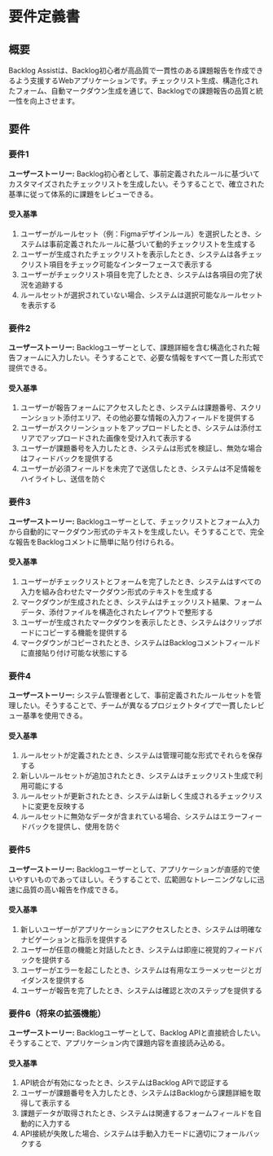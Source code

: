 # 要件定義書

## 概要

Backlog Assistは、Backlog初心者が高品質で一貫性のある課題報告を作成できるよう支援するWebアプリケーションです。チェックリスト生成、構造化されたフォーム、自動マークダウン生成を通じて、Backlogでの課題報告の品質と統一性を向上させます。

## 要件

### 要件1

**ユーザーストーリー:** Backlog初心者として、事前定義されたルールに基づいてカスタマイズされたチェックリストを生成したい。そうすることで、確立された基準に従って体系的に課題をレビューできる。

#### 受入基準

1. ユーザーがルールセット（例：Figmaデザインルール）を選択したとき、システムは事前定義されたルールに基づいて動的チェックリストを生成する
2. ユーザーが生成されたチェックリストを表示したとき、システムは各チェックリスト項目をチェック可能なインターフェースで表示する
3. ユーザーがチェックリスト項目を完了したとき、システムは各項目の完了状況を追跡する
4. ルールセットが選択されていない場合、システムは選択可能なルールセットを表示する

### 要件2

**ユーザーストーリー:** Backlogユーザーとして、課題詳細を含む構造化された報告フォームに入力したい。そうすることで、必要な情報をすべて一貫した形式で提供できる。

#### 受入基準

1. ユーザーが報告フォームにアクセスしたとき、システムは課題番号、スクリーンショット添付エリア、その他必要な情報の入力フィールドを提供する
2. ユーザーがスクリーンショットをアップロードしたとき、システムは添付エリアでアップロードされた画像を受け入れて表示する
3. ユーザーが課題番号を入力したとき、システムは形式を検証し、無効な場合はフィードバックを提供する
4. ユーザーが必須フィールドを未完了で送信したとき、システムは不足情報をハイライトし、送信を防ぐ

### 要件3

**ユーザーストーリー:** Backlogユーザーとして、チェックリストとフォーム入力から自動的にマークダウン形式のテキストを生成したい。そうすることで、完全な報告をBacklogコメントに簡単に貼り付けられる。

#### 受入基準

1. ユーザーがチェックリストとフォームを完了したとき、システムはすべての入力を組み合わせたマークダウン形式のテキストを生成する
2. マークダウンが生成されたとき、システムはチェックリスト結果、フォームデータ、添付ファイルを構造化されたレイアウトで整形する
3. ユーザーが生成されたマークダウンを表示したとき、システムはクリップボードにコピーする機能を提供する
4. マークダウンがコピーされたとき、システムはBacklogコメントフィールドに直接貼り付け可能な状態にする

### 要件4

**ユーザーストーリー:** システム管理者として、事前定義されたルールセットを管理したい。そうすることで、チームが異なるプロジェクトタイプで一貫したレビュー基準を使用できる。

#### 受入基準

1. ルールセットが定義されたとき、システムは管理可能な形式でそれらを保存する
2. 新しいルールセットが追加されたとき、システムはチェックリスト生成で利用可能にする
3. ルールセットが更新されたとき、システムは新しく生成されるチェックリストに変更を反映する
4. ルールセットに無効なデータが含まれている場合、システムはエラーフィードバックを提供し、使用を防ぐ

### 要件5

**ユーザーストーリー:** Backlogユーザーとして、アプリケーションが直感的で使いやすいものであってほしい。そうすることで、広範囲なトレーニングなしに迅速に品質の高い報告を作成できる。

#### 受入基準

1. 新しいユーザーがアプリケーションにアクセスしたとき、システムは明確なナビゲーションと指示を提供する
2. ユーザーが任意の機能と対話したとき、システムは即座に視覚的フィードバックを提供する
3. ユーザーがエラーを起こしたとき、システムは有用なエラーメッセージとガイダンスを提供する
4. ユーザーが報告を完了したとき、システムは確認と次のステップを提供する

### 要件6（将来の拡張機能）

**ユーザーストーリー:** Backlogユーザーとして、Backlog APIと直接統合したい。そうすることで、アプリケーション内で課題内容を直接読み込める。

#### 受入基準

1. API統合が有効になったとき、システムはBacklog APIで認証する
2. ユーザーが課題番号を入力したとき、システムはBacklogから課題詳細を取得して表示する
3. 課題データが取得されたとき、システムは関連するフォームフィールドを自動的に入力する
4. API接続が失敗した場合、システムは手動入力モードに適切にフォールバックする